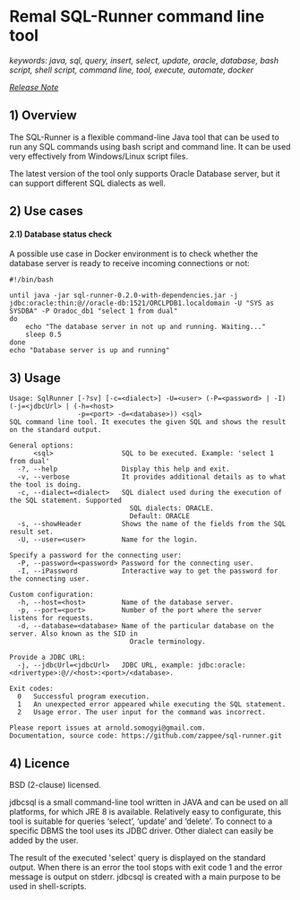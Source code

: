 # Remal SQL-Runner command line tool

_keywords: java, sql, query, insert, select, update, oracle, database, bash script, shell script, command line,  tool, execute, automate, docker_

_[Release Note](release.md)_

## 1) Overview
The SQL-Runner is a flexible command-line Java tool that can be used to run any SQL commands using bash script and command line. It can be used very effectively from Windows/Linux script files.

The latest version of the tool only supports Oracle Database server, but it can support different SQL dialects as well.

## 2) Use cases
#### 2.1) Database status check
A possible use case in Docker environment is to check whether the database server is ready to receive incoming connections or not:
~~~
#!/bin/bash

until java -jar sql-runner-0.2.0-with-dependencies.jar -j jdbc:oracle:thin:@//oracle-db:1521/ORCLPDB1.localdomain -U "SYS as SYSDBA" -P Oradoc_db1 "select 1 from dual"
do
    echo "The database server in not up and running. Waiting..."
    sleep 0.5
done
echo "Database server is up and running"
~~~

## 3) Usage
~~~~
Usage: SqlRunner [-?sv] [-c=<dialect>] -U=<user> (-P=<password> | -I) (-j=<jdbcUrl> | (-h=<host>
                 -p=<port> -d=<database>)) <sql>
SQL command line tool. It executes the given SQL and shows the result on the standard output.

General options:
      <sql>                 SQL to be executed. Example: 'select 1 from dual'
  -?, --help                Display this help and exit.
  -v, --verbose             It provides additional details as to what the tool is doing.
  -c, --dialect=<dialect>   SQL dialect used during the execution of the SQL statement. Supported
                              SQL dialects: ORACLE.
                              Default: ORACLE
  -s, --showHeader          Shows the name of the fields from the SQL result set.
  -U, --user=<user>         Name for the login.

Specify a password for the connecting user:
  -P, --password=<password> Password for the connecting user.
  -I, --iPassword           Interactive way to get the password for the connecting user.

Custom configuration:
  -h, --host=<host>         Name of the database server.
  -p, --port=<port>         Number of the port where the server listens for requests.
  -d, --database=<database> Name of the particular database on the server. Also known as the SID in
                              Oracle terminology.

Provide a JDBC URL:
  -j, --jdbcUrl=<jdbcUrl>   JDBC URL, example: jdbc:oracle:<drivertype>:@//<host>:<port>/<database>.

Exit codes:
  0   Successful program execution.
  1   An unexpected error appeared while executing the SQL statement.
  2   Usage error. The user input for the command was incorrect.

Please report issues at arnold.somogyi@gmail.com.
Documentation, source code: https://github.com/zappee/sql-runner.git
~~~~

## 4) Licence
BSD (2-clause) licensed.


jdbcsql is a small command-line tool written in JAVA and can be used on all platforms, for which JRE 8 is available.
Relatively easy to configurate, this tool is suitable for queries ‘select’, ‘update’ and ‘delete’.
To connect to a specific DBMS the tool uses its JDBC driver.
Other dialect can easily be added by the user.

The result of the executed 'select' query is displayed on the standard output.
When there is an error the tool stops with exit code 1 and the error message is output on stderr.
jdbcsql is created with a main purpose to be used in shell-scripts. 
